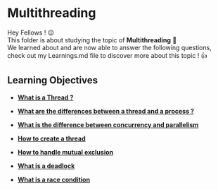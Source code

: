# **Multithreading**

Hey Fellows ! 😉 <br>
This folder is about studying the topic of **Multithreading** 🚀 <br>
We learned about and are now able to answer the following questions, check out my Learnings.md file to discover more about this topic ! 👍 <br>



## **Learning Objectives**

- [**What is a Thread ?**](./Learnings.md#1)

- [**What are the differences between a thread and a process ?**](./Learnings.md#2)

- [**What is the difference between concurrency and parallelism**](./Learnings.md#3)

- [**How to create a thread**](./Learnings.md#4)

- [**How to handle mutual exclusion**](./Learnings.md#6)

- [**What is a deadlock**](./Learnings.md#7)

- [**What is a race condition**](./Learnings.md#8)

